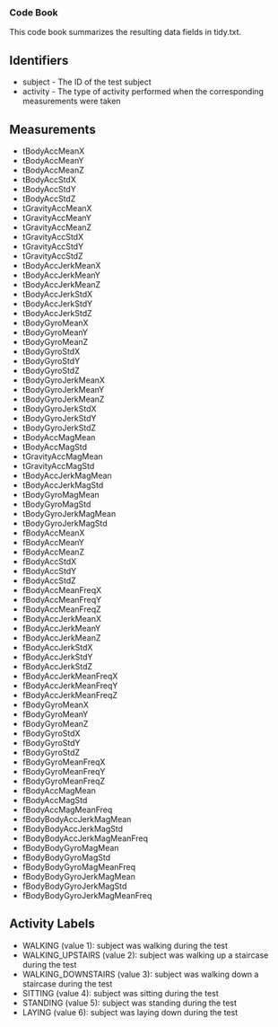 ### Code Book
This code book summarizes the resulting data fields in tidy.txt.

## Identifiers

*  subject - The ID of the test subject
*  activity - The type of activity performed when the corresponding measurements were taken

## Measurements

*  tBodyAccMeanX
*  tBodyAccMeanY
*  tBodyAccMeanZ
*  tBodyAccStdX
*  tBodyAccStdY
*  tBodyAccStdZ
*  tGravityAccMeanX
*  tGravityAccMeanY
*  tGravityAccMeanZ
*  tGravityAccStdX
*  tGravityAccStdY
*  tGravityAccStdZ
*  tBodyAccJerkMeanX
*  tBodyAccJerkMeanY
*  tBodyAccJerkMeanZ
*  tBodyAccJerkStdX
*  tBodyAccJerkStdY
*  tBodyAccJerkStdZ
*  tBodyGyroMeanX
*  tBodyGyroMeanY
*  tBodyGyroMeanZ
*  tBodyGyroStdX
*  tBodyGyroStdY
*  tBodyGyroStdZ
*  tBodyGyroJerkMeanX
*  tBodyGyroJerkMeanY
*  tBodyGyroJerkMeanZ
*  tBodyGyroJerkStdX
*  tBodyGyroJerkStdY
*  tBodyGyroJerkStdZ
*  tBodyAccMagMean
*  tBodyAccMagStd
*  tGravityAccMagMean
*  tGravityAccMagStd
*  tBodyAccJerkMagMean
*  tBodyAccJerkMagStd
*  tBodyGyroMagMean
*  tBodyGyroMagStd
*  tBodyGyroJerkMagMean
*  tBodyGyroJerkMagStd
*  fBodyAccMeanX
*  fBodyAccMeanY
*  fBodyAccMeanZ
*  fBodyAccStdX
*  fBodyAccStdY
*  fBodyAccStdZ
*  fBodyAccMeanFreqX
*  fBodyAccMeanFreqY
*  fBodyAccMeanFreqZ
*  fBodyAccJerkMeanX
*  fBodyAccJerkMeanY
*  fBodyAccJerkMeanZ
*  fBodyAccJerkStdX
*  fBodyAccJerkStdY
*  fBodyAccJerkStdZ
*  fBodyAccJerkMeanFreqX
*  fBodyAccJerkMeanFreqY
*  fBodyAccJerkMeanFreqZ
*  fBodyGyroMeanX
*  fBodyGyroMeanY
*  fBodyGyroMeanZ
*  fBodyGyroStdX
*  fBodyGyroStdY
*  fBodyGyroStdZ
*  fBodyGyroMeanFreqX
*  fBodyGyroMeanFreqY
*  fBodyGyroMeanFreqZ
*  fBodyAccMagMean
*  fBodyAccMagStd
*  fBodyAccMagMeanFreq
*  fBodyBodyAccJerkMagMean
*  fBodyBodyAccJerkMagStd
*  fBodyBodyAccJerkMagMeanFreq
*  fBodyBodyGyroMagMean
*  fBodyBodyGyroMagStd
*  fBodyBodyGyroMagMeanFreq
*  fBodyBodyGyroJerkMagMean
*  fBodyBodyGyroJerkMagStd
*  fBodyBodyGyroJerkMagMeanFreq


## Activity Labels

*  WALKING (value 1): subject was walking during the test
*  WALKING_UPSTAIRS (value 2): subject was walking up a staircase during the test
*  WALKING_DOWNSTAIRS (value 3): subject was walking down a staircase during the test
*  SITTING (value 4): subject was sitting during the test
*  STANDING (value 5): subject was standing during the test
*  LAYING (value 6): subject was laying down during the test